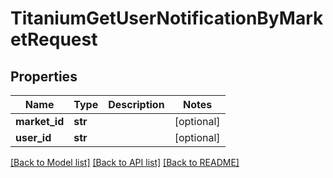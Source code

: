 # TitaniumGetUserNotificationByMarketRequest


## Properties
Name | Type | Description | Notes
------------ | ------------- | ------------- | -------------
**market_id** | **str** |  | [optional] 
**user_id** | **str** |  | [optional] 

[[Back to Model list]](../README.md#documentation-for-models) [[Back to API list]](../README.md#documentation-for-api-endpoints) [[Back to README]](../README.md)


